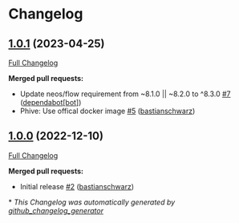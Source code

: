 # Changelog

## [1.0.1](https://github.com/codenamephp/neos.googleSecretsManager/tree/1.0.1) (2023-04-25)

[Full Changelog](https://github.com/codenamephp/neos.googleSecretsManager/compare/1.0.0...1.0.1)

**Merged pull requests:**

- Update neos/flow requirement from ~8.1.0 || ~8.2.0 to ^8.3.0 [\#7](https://github.com/codenamephp/neos.googleSecretsManager/pull/7) ([dependabot[bot]](https://github.com/apps/dependabot))
- Phive: Use offical docker image [\#5](https://github.com/codenamephp/neos.googleSecretsManager/pull/5) ([bastianschwarz](https://github.com/bastianschwarz))

## [1.0.0](https://github.com/codenamephp/neos.googleSecretsManager/tree/1.0.0) (2022-12-10)

[Full Changelog](https://github.com/codenamephp/neos.googleSecretsManager/compare/c4caba1be278cec35e2becc4e1975b7ce1251dca...1.0.0)

**Merged pull requests:**

- Initial release [\#2](https://github.com/codenamephp/neos.googleSecretsManager/pull/2) ([bastianschwarz](https://github.com/bastianschwarz))



\* *This Changelog was automatically generated by [github_changelog_generator](https://github.com/github-changelog-generator/github-changelog-generator)*
